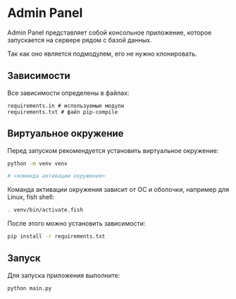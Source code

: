 # Admin Panel

Admin Panel представляет собой консольное приложение, которое запускается на сервере рядом с базой данных.

Так как оно является подмодулем, его не нужно клонировать.

## Зависимости

Все зависимости определены в файлaх:

```text
requirements.in # используемые модули
requirements.txt # файл pip-compile
```

## Виртуальное окружение

Перед запуском рекомендуется установить виртуальное окружение:

```bash
python -m venv venv

# <команда активации окружения>
```

Команда активации окружения зависит от ОС и оболочки, например для Linux, fish shell:

```bash
. venv/bin/activate.fish
```

После этого можно установить зависимости:

```bash
pip install -r requirements.txt
```

## Запуск

Для запуска приложения выполните:

```bash
python main.py
```
